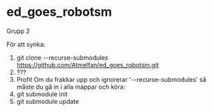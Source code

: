 # ed_goes_robotsm
Grupp 2

För att synka:
  1) git clone --recurse-submodules https://github.com/Atmelfan/ed_goes_robotsm.git
  2) ???
  3) Profit
Om du frakkar upp och ignorerar '--recurse-submodules' så måste du gå in i alla mappar och köra:
  1) git submodule init
  2) git submodule update
